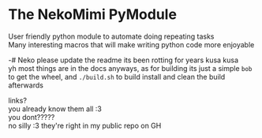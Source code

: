 # The NekoMimi PyModule  
User friendly python module to automate doing repeating tasks  
Many interesting macros that will make writing python code more enjoyable  

-# Neko please update the readme its been rotting for years kusa kusa  
yh most things are in the docs anyways, as for building its just a simple `bob` to get the wheel, and `./build.sh` to build install and clean the build afterwards  

links?  
you already know them all :3  
you dont?????  
no silly :3 they're right in my public repo on GH
